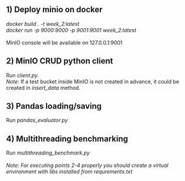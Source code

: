 ## 1) Deploy minio on docker
_docker build . -t week_2:latest_ \
_docker run -p 9000:9000 -p 9001:9001 week_2:latest_ \
\
MinIO console will be available on 127.0.0.1:9001

## 2) MinIO CRUD python client 
Run _client.py._ \
_Note:_ If a test bucket inside MinIO is not created in advance, it could be created in _insert\_data_ method.

## 3) Pandas loading/saving 
Run _pandas_evaluator.py_

## 4) Multithreading benchmarking
Run _multithreading_benchmark.py_ \
\
_Note: For executing points 2-4 properly you should create a virtual environment with libs installed from requrements.txt_